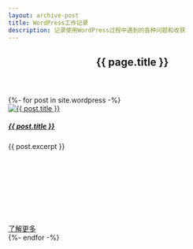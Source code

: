 ```yaml
---
layout: archive-post
title: WordPress工作记录
description: 记录使用WordPress过程中遇到的各种问题和收获
---
```

<section class="archive-post">
    <header class="header">
        <h1 class="title">{{ page.title }}</h1>
    </header>
    <div class="main">
        {%- for post in site.wordpress -%}
        <article class="item">
            <div class="wrap">
                <div class="img">
                    <a href="{{ post.url }}">
                        <img src="{{ post.thumbnail }}" alt="{{ post.title }}">
                    </a>
                </div>
                <div class="text">
                    <h5 class="title">
                        <a href="{{ post.url }}">{{ post.title }}</a>
                    </h5>
                    <p class="excerpt">{{ post.excerpt }}</p>
                    <a class="more" href="{{ post.url }}">
                        了解更多<svg class="icon"><use xlink:href="#chevron"></use></svg>
                    </a>
                </div>
            </div>
        </article>
        {%- endfor -%}
    </div>
</section>
